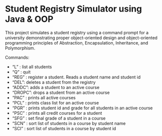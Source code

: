 # Student Registry Simulator using Java & OOP

This project simulates a student registry using a command prompt for a university demonstrating proper object-oriented design and object-oriented programming principles of Abstraction, Encapsulation, Inheritance, and Polymorphism.

Commands:
- “L” : list all students
- “Q” : quit
- “REG” : register a student. Reads a student name and student id
- “DEL”: deletes a student from the registry
- “ADDC”: adds a student to an active course
- “DROPC”: drops a student from an active course
- “PAC” : prints all active courses
- “PCL” : prints class list for an active course
- “PGR” : prints student id and grade for all students in an active course
- “PSC” : prints all credit courses for a student
- “SFG” : set final grade of a student in a course
- “SCN” : sort list of students in a course by student name
- “SCI” : sort list of students in a course by student id


